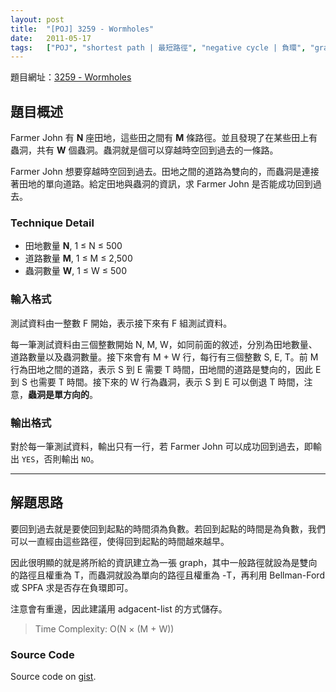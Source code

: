 ```yaml
---
layout: post
title:  "[POJ] 3259 - Wormholes"
date:   2011-05-17
tags:   ["POJ", "shortest path | 最短路徑", "negative cycle | 負環", "graph theory | 圖論"]
---
```


題目網址：[3259 - Wormholes](http://poj.org/problem?id=3259 "3259 - Wormholes")

## 題目概述

Farmer John 有 **N** 座田地，這些田之間有 **M** 條路徑。並且發現了在某些田上有蟲洞，共有 **W** 個蟲洞。蟲洞就是個可以穿越時空回到過去的一條路。

Farmer John 想要穿越時空回到過去。田地之間的道路為雙向的，而蟲洞是連接著田地的單向道路。給定田地與蟲洞的資訊，求 Farmer John 是否能成功回到過去。

### Technique Detail

- 田地數量 **N**, 1 ≤ N ≤ 500
- 道路數量 **M**, 1 ≤ M ≤ 2,500
- 蟲洞數量 **W**, 1 ≤ W ≤ 500

### 輸入格式

測試資料由一整數 F 開始，表示接下來有 F 組測試資料。

每一筆測試資料由三個整數開始 N, M, W，如同前面的敘述，分別為田地數量、道路數量以及蟲洞數量。接下來會有 M + W 行，每行有三個整數 S, E, T。前 M 行為田地之間的道路，表示 S 到 E 需要 T 時間，田地間的道路是雙向的，因此 E 到 S 也需要 T 時間。接下來的 W 行為蟲洞，表示 S 到 E 可以倒退 T 時間，注意，**蟲洞是單方向的**。

### 輸出格式

對於每一筆測試資料，輸出只有一行，若 Farmer John 可以成功回到過去，即輸出 `YES`，否則輸出 `NO`。

---

## 解題思路

要回到過去就是要使回到起點的時間須為負數。若回到起點的時間是為負數，我們可以一直經由這些路徑，使得回到起點的時間越來越早。

因此很明顯的就是將所給的資訊建立為一張 graph，其中一般路徑就設為是雙向的路徑且權重為 T，而蟲洞就設為單向的路徑且權重為 -T，再利用 Bellman-Ford 或 SPFA 求是否存在負環即可。

注意會有重邊，因此建議用 adgacent-list 的方式儲存。

> Time Complexity: O(N × (M + W))

### Source Code

<script src="https://gist.github.com/KuoE0/1619811.js"></script>

Source code on [gist](https://gist.github.com/KuoE0/1619811).
